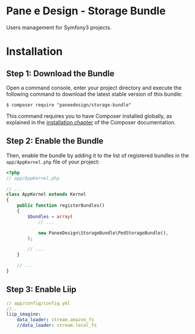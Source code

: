 Pane e Design - Storage Bundle
==============================

Users management for Symfony3 projects.

Installation
============

Step 1: Download the Bundle
---------------------------

Open a command console, enter your project directory and execute the
following command to download the latest stable version of this bundle:

```console
$ composer require "paneedesign/storage-bundle"
```

This command requires you to have Composer installed globally, as explained
in the [installation chapter](https://getcomposer.org/doc/00-intro.md)
of the Composer documentation.

Step 2: Enable the Bundle
-------------------------

Then, enable the bundle by adding it to the list of registered bundles
in the `app/AppKernel.php` file of your project:

```php
<?php
// app/AppKernel.php

// ...
class AppKernel extends Kernel
{
    public function registerBundles()
    {
        $bundles = array(
            // ...

            new PaneeDesign\StorageBundle\PedStorageBundle(),
        );

        // ...
    }

    // ...
}
```

Step 3: Enable Liip
-------------------

```yml
// app/config/config.yml
//..
liip_imagine:
    data_loader: stream.amazon_fs
    //data_loader: stream.local_fs
```